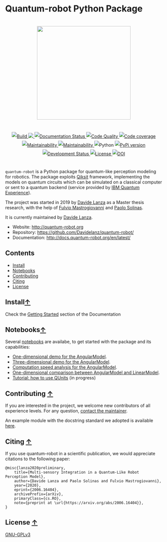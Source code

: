 # Quantum-robot Python Package

<div align="center" style="align:center; padding:20px">
    <a href="http://quantum-robot.org">
        <img width="300" src="https://raw.githubusercontent.com/Davidelanz/quantum-robot/master/docs/quantum-robot-logo.svg">
    </a>
</div>

<div align="center" style="align:center; padding:20px; line-height:2;">
    <a href="https://travis-ci.com/github/Davidelanz/quantum-robot">
        <img src="https://travis-ci.com/Davidelanz/quantum-robot.svg?branch=master" alt="Build"/>
    </a>
    <a href="https://github.com/Davidelanz/quantum-robot/actions/workflows/python-package.yml">
        <img src="https://github.com/Davidelanz/quantum-robot/actions/workflows/python-package.yml/badge.svg"/>
    </a>
    <a href='http://docs.quantum-robot.org/en/latest/?badge=latest'>
        <img src='https://readthedocs.org/projects/quantum-robot/badge/?version=latest' alt='Documentation Status' />
    </a>
    <a href="https://frontend.code-inspector.com/public/project/13599/quantum-robot/dashboard">
        <img src="https://www.code-inspector.com/project/13599/score/svg" alt="Code Quality"/>
    </a>
    <a href="https://codecov.io/gh/Davidelanz/quantum-robot" >
        <img src="https://codecov.io/gh/Davidelanz/quantum-robot/branch/master/graph/badge.svg?token=69IQEINMQU" alt="Code coverage"/>
    </a>
    <a href="https://codeclimate.com/github/Davidelanz/quantum-robot/maintainability">
        <img src="https://api.codeclimate.com/v1/badges/498a54bb981af54decec/maintainability" alt="Maintainability"/>
    </a>
    <a href="https://github.com/Davidelanz/quantum-robot/actions/workflows/codeql-analysis.yml">
        <img src="https://github.com/Davidelanz/quantum-robot/actions/workflows/codeql-analysis.yml/badge.svg" alt="Maintainability"/>
    </a>
    <a>
        <!--python-&#8805;3.7-->
         <img src="https://img.shields.io/badge/python-3.7|3.8-blue" alt="Python"/>
    </a>
    <a href="https://pypi.org/project/quantum-robot/">
        <img src="https://badge.fury.io/py/quantum-robot.svg" alt="PyPi version"/>
    </a>
    <a href="https://pypi.org/project/quantum-robot/">
        <img src="https://pypip.in/status/quantum-robot/badge.svg" alt="Development Status"/>
    </a>
    <a href="https://github.com/Davidelanz/quantum-robot/blob/master/LICENSE">
        <img src="https://img.shields.io/badge/license-GNU_GPL_v3-blue" alt="License"/>
    </a>
    <a href="https://zenodo.org/badge/latestdoi/274185290">
        <img src="https://zenodo.org/badge/274185290.svg" alt="DOI">
    </a>
</div>

`quantum-robot` is a Python package for quantum-like perception modeling
for robotics. The package exploits [Qiksit](https://qiskit.org/)
framework, implementing the models on quantum circuits which can be
simulated on a classical computer or sent to a quantum backend (service
provided by [IBM Quantum
Experience](https://quantum-computing.ibm.com/)).

The project was started in 2019 by
[Davide Lanza](https://scholar.google.com/citations?user=Lqx6VqEAAAAJ)
as a Master thesis
research, with the help of
[Fulvio Mastrogiovanni](https://scholar.google.it/citations?user=9dRRzV0AAAAJ&hl=en)
and
[Paolo Solinas](https://rubrica.unige.it/personale/UkNHWllv).

It is currently maintained by [Davide Lanza](https://scholar.google.com/citations?user=Lqx6VqEAAAAJ).

- Website: <http://quantum-robot.org>
- Repository: <https://github.com/Davidelanz/quantum-robot/>
- Documentation: <http://docs.quantum-robot.org/en/latest/>

## Contents

- [Install](#install)
- [Notebooks](#notebooks)
- [Contributing](#contributing)
- [Citing](#citing)
- [License](#license)

## Install[↑](#contents)

Check the
[Getting Started](http://docs.quantum-robot.org/en/latest/getting_started/getting_started.html)
section of the Documentation

## Notebooks[↑](#contents)

Several [notebooks](https://github.com/Davidelanz/quantum-robot/tree/master/notebooks) are availabe, to get started with the package and its
capabilities:

- [One-dimensional demo for the
  AngularModel](https://github.com/Davidelanz/quantum-robot/blob/master/notebooks/demo_angular_dim1.ipynb).
- [Three-dimensional demo for the
  AngularModel](https://github.com/Davidelanz/quantum-robot/blob/master/notebooks/demo_angular_dim3_rgb.ipynb).
- [Computation speed analysis for the
  AngularModel](https://github.com/Davidelanz/quantum-robot/blob/master/notebooks/computation_speed.ipynb).
- [One-dimensional comparison between AngularModel and
  LinearModel](https://github.com/Davidelanz/quantum-robot/blob/master/notebooks/model_comparison.ipynb).
- [Tutorial: how to use QUnits](https://github.com/Davidelanz/quantum-robot/blob/master/notebooks/tutorial_qunits.ipynb) (in progress)

## Contributing [↑](#contents)

If you are interested in the project, we welcome new contributors of all
experience levels. For any question, [contact the
maintainer](mailto:lanza.davide.it@gmail.com).

An example module with the docstring standard we adopted is available
[here](https://github.com/Davidelanz/quantum-robot/blob/master/docs/docstring_example/template.py).

## Citing [↑](#contents)

If you use quantum-robot in a scientific publication, we would
appreciate citations to the following paper:

```{.sourceCode .bibtex}
@misc{lanza2020preliminary,
    title={Multi-sensory Integration in a Quantum-Like Robot Perception Model},
    author={Davide Lanza and Paolo Solinas and Fulvio Mastrogiovanni},
    year={2020},
    eprint={2006.16404},
    archivePrefix={arXiv},
    primaryClass={cs.RO},
    note={preprint at \url{https://arxiv.org/abs/2006.16404}},
}
```

## License [↑](#contents)

[GNU-GPLv3](https://github.com/Davidelanz/quantum-robot/blob/master/LICENSE)
